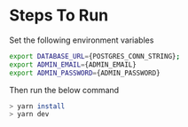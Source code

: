 # Steps To Run

Set the following environment variables

```bash
export DATABASE_URL={POSTGRES_CONN_STRING};
export ADMIN_EMAIL={ADMIN_EMAIL}
export ADMIN_PASSWORD={ADMIN_PASSWORD}
```

Then run the below command

```bash
> yarn install
> yarn dev
```
